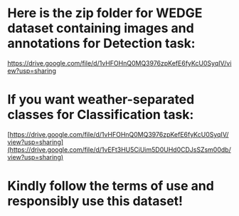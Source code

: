 # Here is the zip folder for WEDGE dataset containing images and annotations for Detection task:

https://drive.google.com/file/d/1vHFOHnQ0MQ3976zpKefE6fyKcU0SyqIV/view?usp=sharing

# If you want weather-separated classes for Classification task:

[https://drive.google.com/file/d/1vHFOHnQ0MQ3976zpKefE6fyKcU0SyqIV/view?usp=sharing](https://drive.google.com/file/d/1vEFt3HU5CiUim5D0UHd0CDJsSZsm00db/view?usp=sharing)


# Kindly follow the terms of use and responsibly use this dataset!
